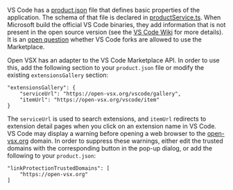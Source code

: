 VS Code has a [product.json](https://github.com/microsoft/vscode/blob/master/product.json) file that defines basic properties of the application. The schema of that file is declared in [productService.ts](https://github.com/microsoft/vscode/blob/master/src/vs/platform/product/common/productService.ts). When Microsoft build the official VS Code binaries, they add information that is not present in the open source version (see the [VS Code Wiki](https://github.com/microsoft/vscode/wiki/Differences-between-the-repository-and-Visual-Studio-Code) for more details). It is an [open question](https://github.com/microsoft/vscode/issues/31168) whether VS Code forks are allowed to use the Marketplace.

Open VSX has an adapter to the VS Code Marketplace API. In order to use this, add the following section to your `product.json` file or modify the existing `extensionsGallery` section:

```
"extensionsGallery": {
    "serviceUrl": "https://open-vsx.org/vscode/gallery",
    "itemUrl": "https://open-vsx.org/vscode/item"
}
```

The `serviceUrl` is used to search extensions, and `itemUrl` redirects to extension detail pages when you click on an extension name in VS Code. VS Code may display a warning before opening a web browser to the [open-vsx.org](https://open-vsx.org) domain. In order to suppress these warnings, either edit the trusted domains with the corresponding button in the pop-up dialog, or add the following to your `product.json`:

```
"linkProtectionTrustedDomains": [
    "https://open-vsx.org"
]
```
